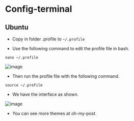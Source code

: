 # Config-terminal

## Ubuntu

- Copy in folder .profile to `~/.profile`

- Use the following command to edit the profile file in bash.

```
nano ~/.profile
```

![image](https://user-images.githubusercontent.com/91616280/208253892-02cd188c-4168-4c51-a970-af0d1ddbda97.png)

- Then run the profile file with the following command.

```
source ~/.profile
```

- We have the interface as shown.

![image](https://user-images.githubusercontent.com/91616280/208253935-864b5d3c-1c0a-4994-a2a8-587c2c3c21ed.png)

- You can see more themes at oh-my-post.



